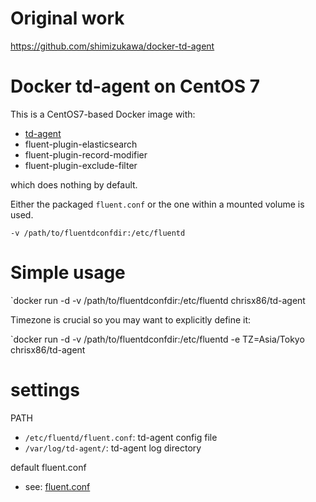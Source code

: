 # Original work
https://github.com/shimizukawa/docker-td-agent

# Docker td-agent on CentOS 7

This is a CentOS7-based Docker image with:

- [td-agent](http://www.fluentd.org/)
- fluent-plugin-elasticsearch
- fluent-plugin-record-modifier
- fluent-plugin-exclude-filter

which does nothing by default.

Either the packaged `fluent.conf` or the one within a mounted volume is used.

`-v /path/to/fluentdconfdir:/etc/fluentd`


# Simple usage

`docker run -d -v /path/to/fluentdconfdir:/etc/fluentd chrisx86/td-agent

Timezone is crucial so you may want to explicitly define it:

`docker run -d -v /path/to/fluentdconfdir:/etc/fluentd -e TZ=Asia/Tokyo chrisx86/td-agent

# settings

PATH

- `/etc/fluentd/fluent.conf`: td-agent config file
- `/var/log/td-agent/`: td-agent log directory

default fluent.conf

- see: [fluent.conf](https://github.com/chris-x86-64/docker-td-agent/blob/master/etc/fluentd/fluent.conf)

